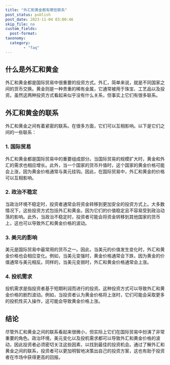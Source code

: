```yaml
---
title: "外汇和黄金都有哪些联系"
post_status: publish
post_date: 2023-11-04 03:00:46
skip_file: no
custom_fields: 
  post-format: 
taxonomy:
  category:
        - "faq"
---
```


## 什么是外汇和黄金

外汇和黄金都是国际贸易中很重要的投资方式。外汇，简单来说，就是不同国家之间的货币交换。黄金则是一种贵重的稀有金属，它通常被用于珠宝、工艺品以及投资。虽然这两种投资方式看起来似乎没有什么关系，但事实上它们有很多联系。

## 外汇和黄金的联系

外汇和黄金之间有着紧密的联系。在很多方面，它们可以互相影响。以下是它们之间的一些联系：

### 1. 国际贸易

外汇和黄金都是国际贸易中的重要组成部分。当国际贸易的规模扩大时，黄金和外汇的需求也相应增长。此外，当一个国家的货币升值时，这个国家的黄金价格可能会上涨，因为黄金价格通常与美元挂钩。因此，在国际贸易中，外汇和黄金的价格可以互相影响。

### 2. 政治不稳定

当政治环境不稳定时，投资者通常会将资金转移到更加安全的投资方式上。大多数情况下，这些投资方式包括外汇和黄金。因为它们的价值稳定且不容易受到政治动荡的影响。此外，当政治不稳定时，投资者可能会将资金转移到其他国家的货币上，这也可以导致外汇和黄金价格的波动。

### 3. 美元的影响

美元是国际贸易中最常用的货币之一。因此，当美元的价值发生变化时，外汇和黄金价格也会相应变化。例如，当美元变强时，黄金价格通常会下跌，因为黄金的价值通常与美元相反。同样的，当美元变弱时，外汇和黄金价格通常会上涨。

### 4. 投机需求

投机需求是指投资者基于短期利润而进行的投资。这种投资方式可以导致外汇和黄金价格的剧烈波动。例如，当投资者认为黄金价格将上涨时，它们可能会采取更多的投机性买入操作，这可能会导致黄金价格上涨。

## 结论

尽管外汇和黄金之间的联系看起来很微小，但实际上它们在国际贸易中扮演了非常重要的角色。政治环境，美元变化以及投机需求都可以导致外汇和黄金价格的波动，因此投资者必须密切关注这些因素，以找到最佳的投资机会。通过了解外汇和黄金之间的联系，投资者可以更加明智地决策出自己的投资方案，这也有助于投资者在市场中获得更高的回报。
